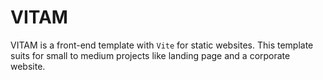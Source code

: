 # VITAM

VITAM is a front-end template with `Vite` for static websites.
This template suits for small to medium projects like landing page and a corporate website.
